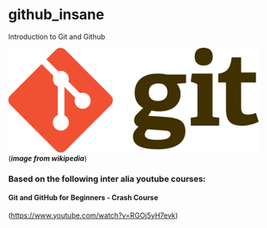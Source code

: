 # github_insane


Introduction to Git and Github


![algorithmscpp](./images/512px-Git-logo.svg.png)(***image from wikipedia***)




### Based on the following inter alia youtube courses:

#### Git and GitHub for Beginners - Crash Course

(https://www.youtube.com/watch?v=RGOj5yH7evk)

